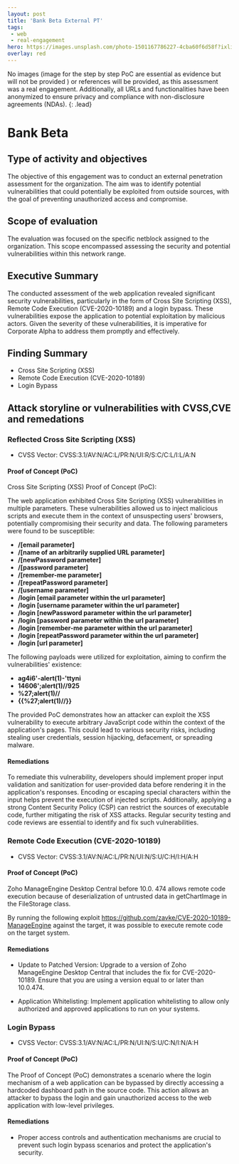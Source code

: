 ```yaml
---
layout: post
title: 'Bank Beta External PT'
tags:
 - web
 - real-engagement
hero: https://images.unsplash.com/photo-1501167786227-4cba60f6d58f?ixlib=rb-4.0.3&ixid=M3wxMjA3fDB8MHxzZWFyY2h8Mnx8YmFua3xlbnwwfHwwfHx8MA%3D%3D&auto=format&fit=crop&w=400&q=60
overlay: red
---
```


No images (image for the step by step PoC are essential as evidence but will not be provided
) or references will be provided, as this assessment was a real engagement. Additionally, all URLs and functionalities have been anonymized to ensure privacy and compliance with non-disclosure agreements (NDAs). {: .lead} <!--break-->

# Bank Beta

## Type of activity and objectives
The objective of this engagement was to conduct an external penetration assessment for the organization. The aim was to identify potential vulnerabilities that could potentially be exploited from outside sources, with the goal of preventing unauthorized access and compromise.
## Scope of evaluation
The evaluation was focused on the specific netblock assigned to the organization. This scope encompassed assessing the security and potential vulnerabilities within this network range.
## Executive Summary
The conducted assessment of the web application revealed significant security vulnerabilities, particularly in the form of Cross Site Scripting (XSS), Remote Code Execution (CVE-2020-10189) and a login bypass.
These vulnerabilities expose the application to potential exploitation by malicious actors.
Given the severity of these vulnerabilities, it is imperative for Corporate Alpha to address them promptly and effectively. 
## Finding Summary
- Cross Site Scripting (XSS)
- Remote Code Execution (CVE-2020-10189)
- Login Bypass
## Attack storyline or vulnerabilities with CVSS,CVE and remedations
### Reflected Cross Site Scripting (XSS) 
- CVSS Vector: CVSS:3.1/AV:N/AC:L/PR:N/UI:R/S:C/C:L/I:L/A:N
#### Proof of Concept (PoC) 
Cross Site Scripting (XSS) Proof of Concept (PoC):

The web application exhibited Cross Site Scripting (XSS) vulnerabilities in multiple parameters. These vulnerabilities allowed us to inject malicious scripts and execute them in the context of unsuspecting users' browsers, potentially compromising their security and data. The following parameters were found to be susceptible:

- **/[email parameter]**
- **/[name of an arbitrarily supplied URL parameter]**
- **/[newPassword parameter]**
- **/[password parameter]**
- **/[remember-me parameter]**
- **/[repeatPassword parameter]**
- **/[username parameter]**
- **/login [email parameter within the url parameter]**
- **/login [username parameter within the url parameter]**
- **/login [newPassword parameter within the url parameter]**
- **/login [password parameter within the url parameter]**
- **/login [remember-me parameter within the url parameter]**
- **/login [repeatPassword parameter within the url parameter]**
- **/login [url parameter]**

The following payloads were utilized for exploitation, aiming to confirm the vulnerabilities' existence:

- **ag4i6'-alert(1)-'ttyni**
- **14606';alert(1)//925**
- **%27;alert(1)//**
- **{{%27;alert(1)//}}**

The provided PoC demonstrates how an attacker can exploit the XSS vulnerability to execute arbitrary JavaScript code within the context of the application's pages. This could lead to various security risks, including stealing user credentials, session hijacking, defacement, or spreading malware.

#### Remediations
To remediate this vulnerability, developers should implement proper input validation and sanitization for user-provided data before rendering it in the application's responses. Encoding or escaping special characters within the input helps prevent the execution of injected scripts. Additionally, applying a strong Content Security Policy (CSP) can restrict the sources of executable code, further mitigating the risk of XSS attacks. Regular security testing and code reviews are essential to identify and fix such vulnerabilities.

### Remote Code Execution (CVE-2020-10189)
- CVSS Vector: CVSS:3.1/AV:N/AC:L/PR:N/UI:N/S:U/C:H/I:H/A:H
#### Proof of Concept (PoC) 
Zoho ManageEngine Desktop Central before 10.0. 474 allows remote code execution because of deserialization of untrusted data in getChartImage in the FileStorage class.

By running the following exploit https://github.com/zavke/CVE-2020-10189-ManageEngine against the target, it was possible to execute remote code on the target system.

#### Remediations
- Update to Patched Version: Upgrade to a version of Zoho ManageEngine Desktop Central that includes the fix for CVE-2020-10189. Ensure that you are using a version equal to or later than 10.0.474.

- Application Whitelisting: Implement application whitelisting to allow only authorized and approved applications to run on your systems.


### Login Bypass
- CVSS Vector: CVSS:3.1/AV:N/AC:L/PR:N/UI:N/S:U/C:N/I:N/A:H
#### Proof of Concept (PoC) 
The Proof of Concept (PoC) demonstrates a scenario where the login mechanism of a web application can be bypassed by directly accessing a hardcoded dashboard path in the source code. This action allows an attacker to bypass the login and gain unauthorized access to the web application with low-level privileges. 
#### Remediations
- Proper access controls and authentication mechanisms are crucial to prevent such login bypass scenarios and protect the application's security.
